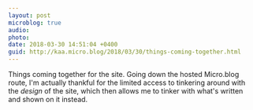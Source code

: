 ```yaml
---
layout: post
microblog: true
audio: 
photo: 
date: 2018-03-30 14:51:04 +0400
guid: http://kaa.micro.blog/2018/03/30/things-coming-together.html
---
```

Things coming together for the site. Going down the hosted Micro.blog route, I'm actually  thankful for the limited access to tinkering around with the _design_ of the site, which then allows me to tinker with what's written and shown on it instead.
